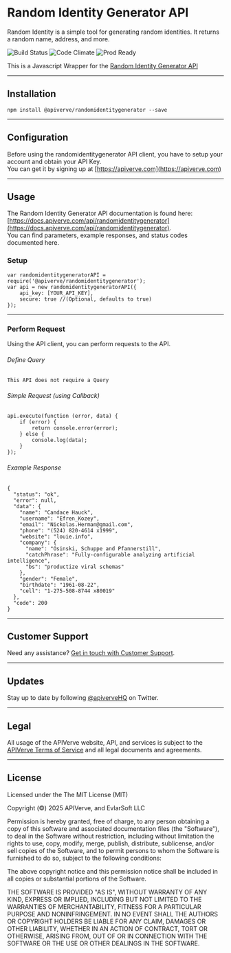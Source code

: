 Random Identity Generator API
============

Random Identity is a simple tool for generating random identities. It returns a random name, address, and more.

![Build Status](https://img.shields.io/badge/build-passing-green)
![Code Climate](https://img.shields.io/badge/maintainability-B-purple)
![Prod Ready](https://img.shields.io/badge/production-ready-blue)

This is a Javascript Wrapper for the [Random Identity Generator API](https://apiverve.com/marketplace/api/randomidentitygenerator)

---

## Installation
	npm install @apiverve/randomidentitygenerator --save

---

## Configuration

Before using the randomidentitygenerator API client, you have to setup your account and obtain your API Key.  
You can get it by signing up at [https://apiverve.com](https://apiverve.com)

---

## Usage

The Random Identity Generator API documentation is found here: [https://docs.apiverve.com/api/randomidentitygenerator](https://docs.apiverve.com/api/randomidentitygenerator).  
You can find parameters, example responses, and status codes documented here.

### Setup

```
var randomidentitygeneratorAPI = require('@apiverve/randomidentitygenerator');
var api = new randomidentitygeneratorAPI({
    api_key: [YOUR_API_KEY],
    secure: true //(Optional, defaults to true)
});
```

---


### Perform Request
Using the API client, you can perform requests to the API.

###### Define Query

```
This API does not require a Query
```

###### Simple Request (using Callback)

```
api.execute(function (error, data) {
    if (error) {
        return console.error(error);
    } else {
        console.log(data);
    }
});
```

###### Example Response

```
{
  "status": "ok",
  "error": null,
  "data": {
    "name": "Candace Hauck",
    "username": "Efren_Kozey",
    "email": "Nickolas.Herman@gmail.com",
    "phone": "(524) 820-4614 x1999",
    "website": "louie.info",
    "company": {
      "name": "Osinski, Schuppe and Pfannerstill",
      "catchPhrase": "Fully-configurable analyzing artificial intelligence",
      "bs": "productize viral schemas"
    },
    "gender": "Female",
    "birthdate": "1961-08-22",
    "cell": "1-275-508-8744 x80019"
  },
  "code": 200
}
```

---

## Customer Support

Need any assistance? [Get in touch with Customer Support](https://apiverve.com/contact).

---

## Updates
Stay up to date by following [@apiverveHQ](https://twitter.com/apiverveHQ) on Twitter.

---

## Legal

All usage of the APIVerve website, API, and services is subject to the [APIVerve Terms of Service](https://apiverve.com/terms) and all legal documents and agreements.

---

## License
Licensed under the The MIT License (MIT)

Copyright (&copy;) 2025 APIVerve, and EvlarSoft LLC

Permission is hereby granted, free of charge, to any person obtaining a copy of this software and associated documentation files (the "Software"), to deal in the Software without restriction, including without limitation the rights to use, copy, modify, merge, publish, distribute, sublicense, and/or sell copies of the Software, and to permit persons to whom the Software is furnished to do so, subject to the following conditions:

The above copyright notice and this permission notice shall be included in all copies or substantial portions of the Software.

THE SOFTWARE IS PROVIDED "AS IS", WITHOUT WARRANTY OF ANY KIND, EXPRESS OR IMPLIED, INCLUDING BUT NOT LIMITED TO THE WARRANTIES OF MERCHANTABILITY, FITNESS FOR A PARTICULAR PURPOSE AND NONINFRINGEMENT. IN NO EVENT SHALL THE AUTHORS OR COPYRIGHT HOLDERS BE LIABLE FOR ANY CLAIM, DAMAGES OR OTHER LIABILITY, WHETHER IN AN ACTION OF CONTRACT, TORT OR OTHERWISE, ARISING FROM, OUT OF OR IN CONNECTION WITH THE SOFTWARE OR THE USE OR OTHER DEALINGS IN THE SOFTWARE.